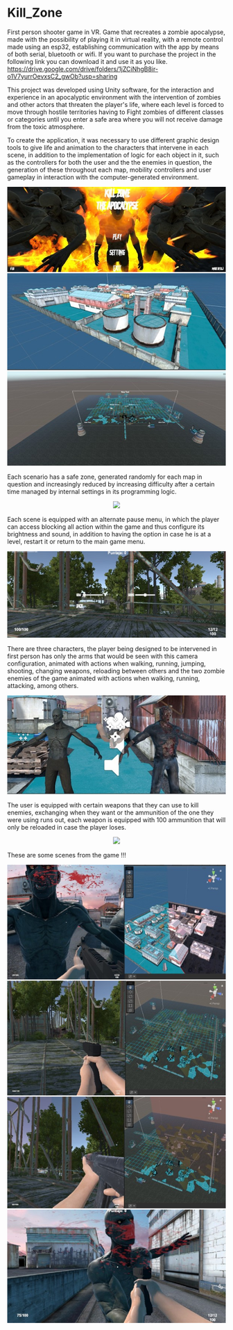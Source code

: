 # Kill_Zone
First person shooter game in VR.
Game that recreates a zombie apocalypse, made with the possibility of playing it in virtual reality, with a remote control made using an esp32, establishing communication with the app by means of both serial, bluetooth or wifi. If you want to purchase the project in the following link you can download it and use it as you like.
https://drive.google.com/drive/folders/1jZCiNhgB8ir-o1V7yurrOevxsC2_gwOb?usp=sharing

This project was developed using Unity software, for the interaction and experience in an apocalyptic environment with the intervention of zombies and other actors that threaten the player's life, where each level is forced to move through hostile territories having to Fight zombies of different classes or categories until you enter a safe area where you will not receive damage from the toxic atmosphere.

To create the application, it was necessary to use different graphic design tools to give life and animation to the characters that intervene in each scene, in addition to the implementation of logic for each object in it, such as the controllers for both the user and the the enemies in question, the generation of these throughout each map, mobility controllers and user gameplay in interaction with the computer-generated environment.

<div align = "center">
  <img src = "https://github.com/DuvanGB/Kill_Zone/blob/main/Preview/Imagen1.jpg" target = "_blank"> 
  <img src = "https://github.com/DuvanGB/Kill_Zone/blob/main/Preview/Imagen2.jpg" target = "_blank"> 
  <img src = "https://github.com/DuvanGB/Kill_Zone/blob/main/Preview/Imagen3.jpg" target = "_blank"> 
</div>

Each scenario has a safe zone, generated randomly for each map in question and increasingly reduced by increasing difficulty after a certain time managed by internal settings in its programming logic.

<div align = "center">
  <img src = "https://github.com/DuvanGB/Kill_Zone/blob/main/Preview/Imagen4.jpg" target = "_blank"> 
</div>

Each scene is equipped with an alternate pause menu, in which the player can access blocking all action within the game and thus configure its brightness and sound, in addition to having the option in case he is at a level, restart it or return to the main game menu.

<div align = "center">
  <img src = "https://github.com/DuvanGB/Kill_Zone/blob/main/Preview/Imagen5.jpg" target = "_blank"> 
</div>

There are three characters, the player being designed to be intervened in first person has only the arms that would be seen with this camera configuration, animated with actions when walking, running, jumping, shooting, changing weapons, reloading between others and the two zombie enemies of the game animated with actions when walking, running, attacking, among others.

<div align = "center">
  <img src = "https://github.com/DuvanGB/Kill_Zone/blob/main/Preview/Imagen6.jpg" target = "_blank"> 
</div>

The user is equipped with certain weapons that they can use to kill enemies, exchanging when they want or the ammunition of the one they were using runs out, each weapon is equipped with 100 ammunition that will only be reloaded in case the player loses.

<div align = "center">
  <img src = "https://github.com/DuvanGB/Kill_Zone/assets/126369251/17f18444-570f-4080-9bad-f6fe8f05f6e1" target = "_blank"> 
</div>

These are some scenes from the game !!!
<div align = "center">
  <img src = "https://github.com/DuvanGB/Kill_Zone/blob/main/Preview/Imagen7.jpg" target = "_blank"> 
  <img src = "https://github.com/DuvanGB/Kill_Zone/blob/main/Preview/Imagen8.jpg" target = "_blank"> 
  <img src = "https://github.com/DuvanGB/Kill_Zone/blob/main/Preview/Imagen9.jpg" target = "_blank"> 
  <img src = "https://github.com/DuvanGB/Kill_Zone/blob/main/Preview/Imagen10.jpg" target = "_blank"> 
</div>
